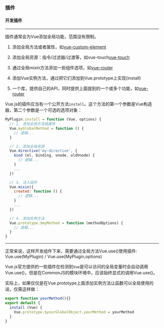 ### 插件

#### 开发插件

---

插件通常会为Vue添加全局功能，范围没有限制。

1. 添加全局方法或者属性，如[vue-custom-element](https://github.com/karol-f/vue-custom-element)

2. 添加全局资源：指令/过滤器/过渡等，如vue-touch[vue-touch](https://github.com/vuejs/vue-touch)

3. 通过全局mixin方法添加一些组件选项，如[vue-router](https://github.com/vuejs/vue-router)

4. 添加Vue实例方法，通过把它们添加到Vue.prototype上实现(install)

5. 一个库，提供自己的API，同时提供上面提到的一个或多个功能，如[vue-router](https://github.com/vuejs/vue-router)


Vue.js的插件应当有一个公开方法`install`。这个方法的第一个参数是Vue构造器，第二个参数是一个可选的选项对象：

```javascript
MyPlugin.install = function (Vue, options) {
  // 1. 添加全局方法或属性
  Vue.myGlobalMethod = function () {
    // 逻辑...
  }

  // 2. 添加全局资源
  Vue.directive('my-directive', {
    bind (el, binding, vnode, oldVnode) {
      // 逻辑...
    }
    ...
  })

  // 3. 注入组件
  Vue.mixin({
    created: function () {
      // 逻辑...
    }
    ...
  })

  // 4. 添加实例方法
  Vue.prototype.$myMethod = function (methodOptions) {
    // 逻辑...
  }
}
```

---

正常来说，这样开发组件下来，需要通过全局方法Vue.use()使用插件:
Vue.use(MyPlugin) / Vue.use(MyPlugin,options)

Vue.js官方提供的一些插件在检测到`Vue`是可以访问的全局变量时会自动调用Vue.use()，但是在CommonJS的模块环境中，应该始终显式的调用Vue.use()。

实际上，如果仅仅是在Vue.prototype上面添加实例方法让函数可以全局使用的话，仅需这样做：

```javascript
export function yourMethod(){}
export default {
  install (Vue) {
    Vue.prototype.$yourGlobalObject.yourMethod = yourMethod
  }
}
```

